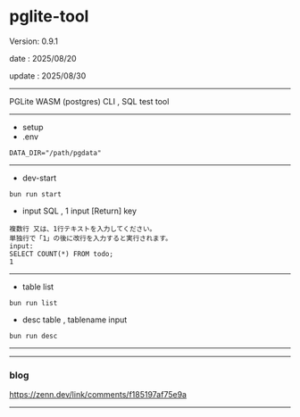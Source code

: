 # pglite-tool

 Version: 0.9.1

 date    : 2025/08/20
 
 update  : 2025/08/30

***

PGLite WASM (postgres) CLI , SQL test tool

***
* setup
* .env

```
DATA_DIR="/path/pgdata"
```
***
* dev-start

```
bun run start
```
* input SQL , 1 input [Return] key
```
複数行 又は、1行テキストを入力してください。
単独行で「1」の後に改行を入力すると実行されます。
input:
SELECT COUNT(*) FROM todo;
1
```
***
* table list
```
bun run list
```

* desc table , tablename  input
```
bun run desc
```

***

***
### blog 

https://zenn.dev/link/comments/f185197af75e9a

***
